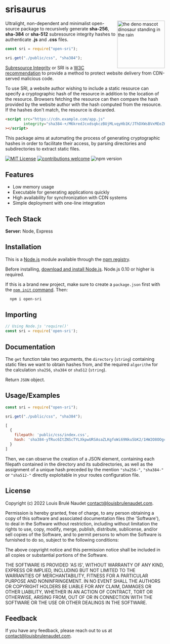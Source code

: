 # srisaurus

<img align="right" src="https://deno.land/logo.svg" height="150px" alt="the deno mascot dinosaur standing in the rain">

Ultralight, non-dependent and minimalist open-source package to recursively generate **sha-256**, **sha-384** or **sha-512** subresource integrity hashes to authenticate **.js** and **.css** files.

```js
const sri = require("open-sri");

sri.get("./public/css", "sha384");
```

[Subresource Integrity](https://developer.mozilla.org/fr/docs/Web/Security/Subresource_Integrity) or SRI is a [W3C recommendation](https://www.w3.org/TR/SRI/) to provide a method to protect website delivery from CDN-served malicious code.

To use SRI, a website author wishing to include a static resource can specify a cryptographic hash of the resource in addition to the location of the resource. Browsers fetching the resource can then compare the hash provided by the website author with the hash computed from the resource. If the hashes don't match, the resource is discarded.

```html
<script src="https://cdn.example.com/app.js"
        integrity="sha384-+/M6kredJcxdsqkczBUjMLvqyHb1K/JThDXWsBVxMEeZHEaMKEOEct339VItX1zB"
></script>
```

This package aims at automating the process of generating cryptographic hashes in order to facilitate their access, by parsing directories and subdirectories to extract static files.

[![MIT License](https://img.shields.io/badge/License-MIT-green.svg)](https://choosealicense.com/licenses/mit/) 
[![contributions welcome](https://img.shields.io/badge/contributions-welcome-brightgreen.svg?style=flat)](https://github.com/louisbrulenaudet/open-sri/issues)
![npm version](https://img.shields.io/npm/v/open-sri)

## Features

- Low memory usage
- Executable for generating applications quickly
- High availability for synchronization with CDN systems
- Simple deployment with one-line integration

## Tech Stack

**Server:** Node, Express

## Installation

This is a [Node.js](https://nodejs.org/en/) module available through the [npm registry](https://www.npmjs.com/).

Before installing, [download and install Node.js](https://nodejs.org/en/download/). Node.js 0.10 or higher is required.

If this is a brand new project, make sure to create a `package.json` first with the [`npm init` command](https://docs.npmjs.com/creating-a-package-json-file). Then:

```bash
  npm i open-sri
```

## Importing

```js
// Using Node.js 'require()'
const sri = require('open-sri');
```

## Documentation

The `get` function take two arguments, the `directory` (`string`) containing static files we want to obtain hashes from, and the required `algorithm` for the calculation `sha256`, `sha384` or `sha512` (`string`). 

Return `JSON` object.

## Usage/Examples

```javascript
const sri = require("open-sri");

sri.get("./public/css", "sha384");
```

```javascript
[
  {
    filepath: 'public/css/index.css',
    hash: 'sha384-yTRuc6ItZNScTYLXkpwURSAsaZLKgfoWi69Nku5bK2/1HW2O8OOgcli2jdgvIJnE'
  }
]
```
Then, we can observe the creation of a JSON element, containing each filepath contained in the directory and its subdirectories, as well as the assignment of a unique hash preceded by the mention `"sha256-"`, `"sha384-"` or `"sha512-"` directly exploitable in your routes configuration file.

## License

Copyright (c) 2022 Louis Brulé Naudet <contact@louisbrulenaudet.com>.

Permission is hereby granted, free of charge, to any person obtaining a copy of this software and associated documentation files (the 'Software'), to deal in the Software without restriction, including without limitation the rights to use, copy, modify, merge, publish, distribute, sublicense, and/or sell copies of the Software, and to permit persons to whom the Software is furnished to do so, subject to the following conditions:

The above copyright notice and this permission notice shall be included in all copies or substantial portions of the Software.

THE SOFTWARE IS PROVIDED 'AS IS', WITHOUT WARRANTY OF ANY KIND, EXPRESS OR IMPLIED, INCLUDING BUT NOT LIMITED TO THE WARRANTIES OF MERCHANTABILITY, FITNESS FOR A PARTICULAR PURPOSE AND NONINFRINGEMENT. IN NO EVENT SHALL THE AUTHORS OR COPYRIGHT HOLDERS BE LIABLE FOR ANY CLAIM, DAMAGES OR OTHER LIABILITY, WHETHER IN AN ACTION OF CONTRACT, TORT OR OTHERWISE, ARISING FROM, OUT OF OR IN CONNECTION WITH THE SOFTWARE OR THE USE OR OTHER DEALINGS IN THE SOFTWARE.

## Feedback

If you have any feedback, please reach out to us at contact@louisbrulenaudet.com.
